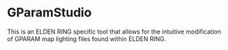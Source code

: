 # GParamStudio

This is an ELDEN RING specific tool that allows for the intuitive modification of GPARAM map lighting files found within ELDEN RING.

